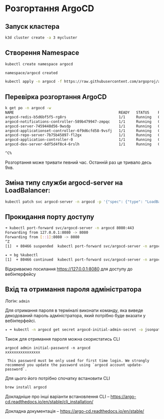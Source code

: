 # Розгортання ArgoCD

## Запуск кластера

```sh
k3d cluster create -a 3 mycluster 
```

## Створення Namespace

```sh
kubectl create namespace argocd

namespace/argocd created
```

```sh
kubectl apply -n argocd -f https://raw.githubusercontent.com/argoproj/argo-cd/stable/manifests/install.yaml
```

## Перевірка розгортання ArgoCD

```sh
k get po -n argocd -w
NAME                                                READY   STATUS    RESTARTS   AGE
argocd-redis-b5d6bf5f5-rg8rs                        1/1     Running   0          20m
argocd-notifications-controller-589b479947-zmpqc    1/1     Running   0          20m
argocd-server-7459448d56-9wsdp                      1/1     Running   0          20m
argocd-applicationset-controller-6f9d6cfd58-9vsfj   1/1     Running   0          20m
argocd-repo-server-7b75b45897-fl2gx                 1/1     Running   0          20m
argocd-application-controller-0                     1/1     Running   0          20m
argocd-dex-server-6df5d4f8c4-6rslh                  1/1     Running   0          20m

^C%
```

Розгортання може тривати певний час. Останній раз це тривало десь 9хв.

## Зміна типу служби argocd-server на LoadBalancer:

```sh
kubectl patch svc argocd-server -n argocd -p '{"spec": {"type": "LoadBalancer"}}'
```

## Прокидання порту доступу

```sh
➜ kubectl port-forward svc/argocd-server -n argocd 8080:443
Forwarding from 127.0.0.1:8080 -> 8080
Forwarding from [::1]:8080 -> 8080
^Z
[1]  + 80466 suspended  kubectl port-forward svc/argocd-server -n argocd 8080:443

✦ ➜ bg %kubectl
[1]  + 80466 continued  kubectl port-forward svc/argocd-server -n argocd 8080:443
```

Відкриваємо посилання   <https://127.0.0.1:8080> для доступу до вебінтерфейсу

## Вхід та отримання пароля адміністратора

Логін:  `admin`

Для отримання пароля в терміналі виконати команду, яка виведе декодований пароль адміністратора, який потрібно буде вказати у вебінтерфейсі.

```sh
✦ ➜ kubectl -n argocd get secret argocd-initial-admin-secret -o jsonpath=" {.data.password}"|base64 -d; echo
```

Також для отримання пароля можна скористатись CLI

```log
argocd admin initial-password -n argocd
xxxxxxxxxxxxxxxx

 This password must be only used for first time login. We strongly recommend you update the password using `argocd account update-password`.
```

Для цього його потрібно спочатку встановити CLI

```sh
brew install argocd
```

Докладніше про інші варіанти встановлення CLI – <https://argo-cd.readthedocs.io/en/stable/cli_installation/>

Докладна документація – <https://argo-cd.readthedocs.io/en/stable/>

